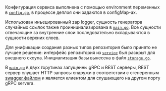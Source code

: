 Конфигурация сервиса выполнена с помощью environment переменных в [`config.go`](config.go), в процессе деплоя они задаются в configMap-ах.

Использован инъецированный zap logger, сущность генератора случайных ссылок также проинициализирована в [`main.go`](main.go).
Все сущности отвечающие за внутренние слои последовательно вкладываются в сущности верхних слоев.

Для унификации создания разных типов репозитория было принято не лучшее решение: интерфейс репозитория из [`service`](/internal/service/contract.go) был раскрыт для внешнего скоупа. Инициализация базы вынесена в файл [`storage.go`](storage.go).

В [`main.go`](main.go) в двух горутинах запущенны gRPC и REST серверы, REST сервер слушает HTTP запросы снаружи в соответствии с сгенеренным [swagger файлом](/api/url-shortener.swagger.json) и является клиентом для слушающего на другом порту gRPC servera.
